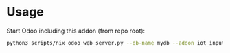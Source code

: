 # Usage

Start Odoo including this addon (from repo root):

```bash
python3 scripts/nix_odoo_web_server.py --db-name mydb --addon iot_input_oca
```
